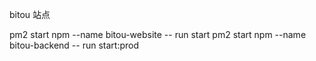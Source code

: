bitou 站点

pm2 start npm --name bitou-website -- run start
pm2 start npm --name bitou-backend -- run start:prod
